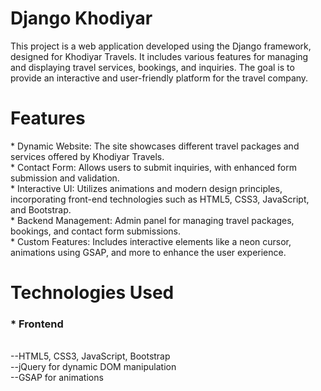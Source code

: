 <h1>Django Khodiyar</h1>

This project is a web application developed using the Django framework, designed for Khodiyar Travels. It includes various features for managing and displaying travel services, bookings, and inquiries. The goal is to provide an interactive and user-friendly platform for the travel company.

<h1>Features</h1>
* Dynamic Website: The site showcases different travel packages and services offered by Khodiyar Travels.</br>
* Contact Form: Allows users to submit inquiries, with enhanced form submission and validation.</br>
* Interactive UI: Utilizes animations and modern design principles, incorporating front-end technologies such as HTML5, CSS3, JavaScript, and Bootstrap.</br>
* Backend Management: Admin panel for managing travel packages, bookings, and contact form submissions.</br>
* Custom Features: Includes interactive elements like a neon cursor, animations using GSAP, and more to enhance the user experience.</br>

<h1>Technologies Used</h1>
 <h3>* Frontend</h3></br>
    --HTML5, CSS3, JavaScript, Bootstrap</br>
    --jQuery for dynamic DOM manipulation</br>
    --GSAP for animations </br>


